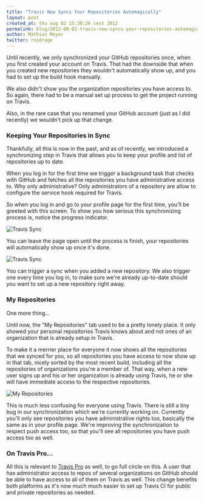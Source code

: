 ```yaml
---
title: "Travis Now Syncs Your Repositories Automagically"
layout: post
created_at: thu aug 02 15:30:26 cest 2012
permalink: blog/2012-08-02-travis-now-syncs-your-repositories-automagically
author: Mathias Meyer
twitter: roidrage
---
```

Until recently, we only synchronized your GitHub repositories once, when you
first created your account on Travis. That had the downside that when you
created new repositories they wouldn't automatically show up, and you had to set
up the build hook manually.

We also didn't show you the organization repositories you have access to. So
again, there had to be a manual set up process to get the project running on
Travis.

Also, in the rare case that you renamed your GitHub account (just as I did
recently) we wouldn't pick up that change.

### Keeping Your Repositories in Sync

Thankfully, all this is now in the past, and as of recently, we introduced a
synchronizing step in Travis that allows you to keep your profile and list of
repositories up to date.

When you log in for the first time we trigger a background task that checks with
GitHub and fetches all the repositories you have administrative access to. Why
only administrative? Only administrators of a repository are allow to configure
the service hook required for Travis.

So when you log in and go to your profile page for the first time, you'll be
greeted with this screen. To show you how serious this synchronizing process is,
notice the progress indicator.

![Travis
Sync](http://s3itch.paperplanes.de/Travis_CI_-_Distributed_build_platform_for_the_open_source_community-4-20120801-083921.png)

You can leave the page open until the process is finish, your repositories will
automatically show up once it's done.

![Travis
Sync](http://s3itch.paperplanes.de/Travis_CI_-_Distributed_build_platform_for_the_open_source_community-2-1-20120801-084052.png)

You can trigger a sync when you added a new repository. We also trigger one
every time you log in, to make sure we're already up-to-date should you want to
set up a new repository right away.

### My Repositories

One more thing...

Until now, the "My Repositories" tab used to be a pretty lonely place. It only
showed your personal repositories Travis knows about and not ones of an
organization that is already setup in Travis.

To make it a merrier place for everyone it now shows all the repositories that
we synced for you, so all repositories you have access to now show up in that
tab, nicely sorted by the most recent build, including all the repositories of
organizations you're a member of. That way, when a new user signs up and his or
her organization is already using Travis, he or she will have immediate access
to the respective repositories.

![My
Repositories](http://s3itch.paperplanes.de/Travis_CI_-_Distributed_build_platform_for_the_open_source_community-20120802-153002.png)

This is much less confusing for everyone using Travis. There is still a tiny bug
in our synchronization which we're currently working on. Currently you'll only
see repositories you have administrative rights too, basically the same as in
your profile page. We're improving the synchronization to respect push access
too, so that you'll see all repositories you have push access too as well.

### On Travis Pro...

All this is relevant to [Travis Pro](http://beta.travis-ci.com) as well, to go
full circle on this. A user that has administrator access to repos of several
organizations on GitHub should be able to have access to all of them on Travis
as well. This change benefits both platforms as it's now much much easier to set
up Travis CI for public and private repositories as needed.

